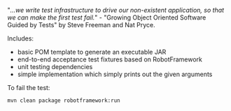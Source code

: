 "*...we write test infrastructure to drive our non-existent application, so that we can make the first test fail.*"
	- "Growing Object Oriented Software Guided by Tests" by Steve Freeman and Nat Pryce.

Includes:
 - basic POM template to generate an executable JAR
 - end-to-end acceptance test fixtures based on RobotFramework
 - unit testing dependencies
 - simple implementation which simply prints out the given arguments

To fail the test:

	mvn clean package robotframework:run

